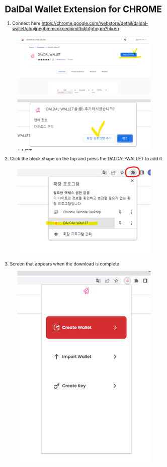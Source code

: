 # DalDal Wallet Extension for CHROME


1. Connect here <a href="https://chrome.google.com/webstore/detail/daldal-wallet/chpijpegbmmcdkcednimifhdjbfghngm?hl=en">https://chrome.google.com/webstore/detail/daldal-wallet/chpijpegbmmcdkcednimifhdjbfghngm?hl=en</a>
<figure><img src=".../../../../../.gitbook/assets/daldal-wallet/daldal.png" alt=""><figcaption></figcaption></figure>
<figure><img src=".../../../../../.gitbook/assets/daldal-wallet/daldal1-2.png" alt=""><figcaption></figcaption></figure>
2. Click the block shape on the top and press the DALDAL-WALLET to add it  
<figure><img src=".../../../../../.gitbook/assets/daldal-wallet/daldal1.png" alt=""><figcaption></figcaption></figure>
3. Screen that appears when the download is complete
<figure><img src=".../../../../../.gitbook/assets/daldal-wallet/daldal2.png" alt=""><figcaption></figcaption></figure>
